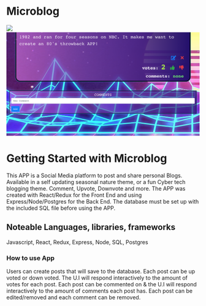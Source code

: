 # Microblog

<img src=".\screenshot_02.png" width="800px" height="auto">

<br>

<img src=".\screenshot_01.png" width="800px" height="auto">

# Getting Started with Microblog

This APP is a Social Media platform to post and share personal Blogs. Available in a self updating seasonal nature theme, or a fun Cyber tech blogging theme.  Comment, Upvote, Downvote and more. The APP was created with React/Redux for the Front End and using Express/Node/Postgres for the Back End. The database must be set up with the included SQL file before using the APP. 

## Noteable Languages, libraries, frameworks

Javascript, React, Redux, Express, Node, SQL, Postgres

### How to use App

Users can create posts that will save to the database. Each post can be up voted or down voted. The U.I will respond interactively to the amount of votes for each post. Each post can be commented on & the U.I will respond interactively to the amount of comments each post has. Each post can be edited/removed and each comment can be removed.

